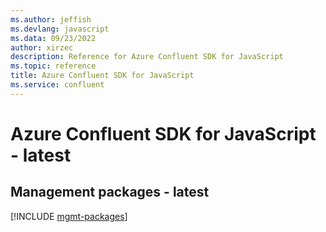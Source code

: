 ```yaml
---
ms.author: jeffish
ms.devlang: javascript
ms.data: 09/23/2022
author: xirzec
description: Reference for Azure Confluent SDK for JavaScript
ms.topic: reference
title: Azure Confluent SDK for JavaScript
ms.service: confluent
---
```

# Azure Confluent SDK for JavaScript - latest

## Management packages - latest
[!INCLUDE [mgmt-packages](confluent-mgmt-index.md)]
